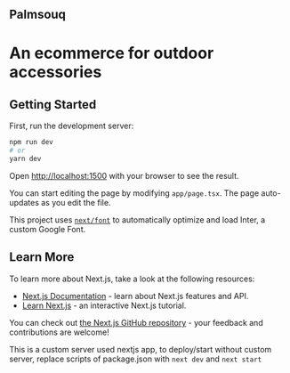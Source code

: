 ## Palmsouq
# An ecommerce for outdoor accessories

## Getting Started

First, run the development server:

```bash
npm run dev
# or
yarn dev
```

Open [http://localhost:1500](http://localhost:1500) with your browser to see the result.

You can start editing the page by modifying `app/page.tsx`. The page auto-updates as you edit the file.

This project uses [`next/font`](https://nextjs.org/docs/basic-features/font-optimization) to automatically optimize and load Inter, a custom Google Font.

## Learn More

To learn more about Next.js, take a look at the following resources:

- [Next.js Documentation](https://nextjs.org/docs) - learn about Next.js features and API.
- [Learn Next.js](https://nextjs.org/learn) - an interactive Next.js tutorial.

You can check out [the Next.js GitHub repository](https://github.com/vercel/next.js/) - your feedback and contributions are welcome!

This is a custom server used nextjs app, to deploy/start without custom server, replace scripts of package.json with `` next dev `` and `` next start ``
